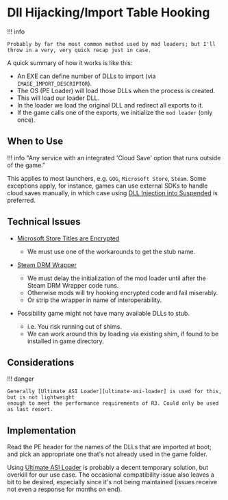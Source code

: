 ﻿# Dll Hijacking/Import Table Hooking

!!! info

    Probably by far the most common method used by mod loaders; but I'll throw in a very, very quick recap just in case.

A quick summary of how it works is like this:

- An EXE can define number of DLLs to import (via `IMAGE_IMPORT_DESCRIPTOR`).
- The OS (PE Loader) will load those DLLs when the process is created.
- This will load our loader DLL.
- In the loader we load the original DLL and redirect all exports to it.
- If the game calls one of the exports, we initialize the `mod loader` (only once).

## When to Use

!!! info "Any service with an integrated 'Cloud Save' option that runs outside of the game."

This applies to most launchers, e.g. `GOG`, `Microsoft Store`, `Steam`. Some exceptions apply, for instance, games
can use external SDKs to handle cloud saves manually, in which case using [DLL Injection into Suspended][inject-into-suspended]
is preferred.

## Technical Issues

- [Microsoft Store Titles are Encrypted][drm-msstore]
    - We must use one of the workarounds to get the stub name.

- [Steam DRM Wrapper][drm-steam]
    - We must delay the initialization of the mod loader until after the Steam DRM Wrapper code runs.
    - Otherwise mods will try hooking encrypted code and fail miserably.
    - Or strip the wrapper in name of interoperability.

- Possibility game might not have many available DLLs to stub.
    - i.e. You risk running out of shims.
    - We can work around this by loading via existing shim, if found to be installed in game directory.

## Considerations

!!! danger

    Generally [Ultimate ASI Loader][ultimate-asi-loader] is used for this, but is not lightweight
    enough to meet the performance requirements of R3. Could only be used as last resort.

## Implementation

Read the PE header for the names of the DLLs that are imported at boot; and pick an appropriate one that's not already used in the game folder.

Using [Ultimate ASI Loader][ultimate-asi-loader] is probably a decent temporary solution,
but overkill for our use case. The occasional compatibility issue also leaves a bit to be desired, especially since it's not being maintained
(issues receive not even a response for months on end).

<!-- Links -->
[drm-msstore]: ../../Loader/Copy-Protection/Windows-MSStore.md
[drm-steam]: ../../Loader/Copy-Protection/Windows-Steam.md
[inject-into-suspended]: ./Windows-InjectIntoSuspended.md
[ultimate-asi-loader]: https://github.com/ThirteenAG/Ultimate-ASI-Loader/releases